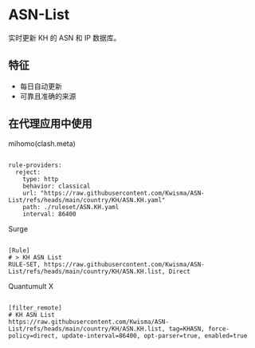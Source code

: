 
# ASN-List

实时更新 KH 的 ASN 和 IP 数据库。

## 特征

- 每日自动更新
- 可靠且准确的来源

## 在代理应用中使用

mihomo(clash.meta)

<pre><code class="language-javascript">
rule-providers:
  reject:
    type: http
    behavior: classical
    url: "https://raw.githubusercontent.com/Kwisma/ASN-List/refs/heads/main/country/KH/ASN.KH.yaml"
    path: ./ruleset/ASN.KH.yaml
    interval: 86400
</code></pre>

Surge

<pre><code class="language-javascript">
[Rule]
# > KH ASN List
RULE-SET, https://raw.githubusercontent.com/Kwisma/ASN-List/refs/heads/main/country/KH/ASN.KH.list, Direct
</code></pre>

Quantumult X

<pre><code class="language-javascript">
[filter_remote]
# KH ASN List
https://raw.githubusercontent.com/Kwisma/ASN-List/refs/heads/main/country/KH/ASN.KH.list, tag=KHASN, force-policy=direct, update-interval=86400, opt-parser=true, enabled=true
</code></pre>
